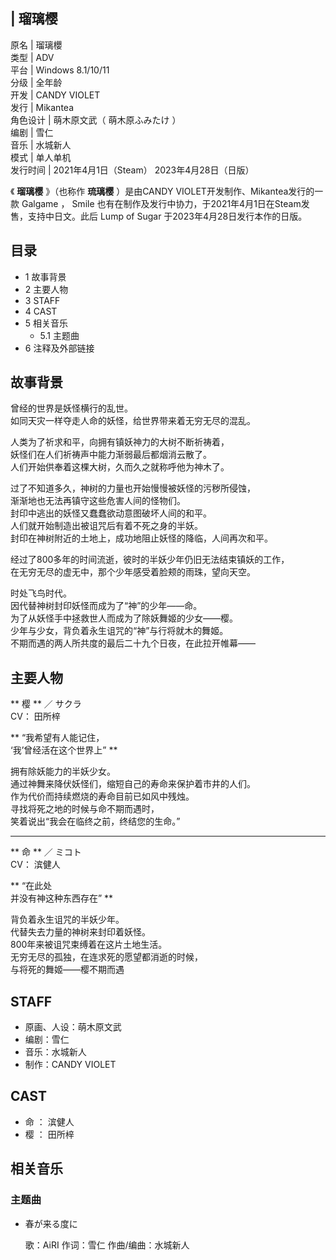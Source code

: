 |  瑠璃樱  
---  
原名  |  瑠璃櫻   
类型  |  ADV   
平台  |  Windows 8.1/10/11   
分级  |  全年龄   
开发  |  CANDY VIOLET   
发行  |  Mikantea   
角色设计  |  萌木原文武（  萌木原ふみたけ  ）   
编剧  |  雪仁   
音乐  |  水城新人   
模式  |  单人单机   
发行时间  |  2021年4月1日（Steam）  2023年4月28日（日版）   
  
《 **瑠璃樱** 》（也称作 **琉璃樱** ）是由CANDY VIOLET开发制作、Mikantea发行的一款  Galgame  ，  Smile
也有在制作及发行中协力，于2021年4月1日在Steam发售，支持中日文。此后  Lump of Sugar  于2023年4月28日发行本作的日版。

##  目录

  * 1  故事背景 
  * 2  主要人物 
  * 3  STAFF 
  * 4  CAST 
  * 5  相关音乐 
    * 5.1  主题曲 
  * 6  注释及外部链接 

##  故事背景

  
曾经的世界是妖怪横行的乱世。  
如同天灾一样夺走人命的妖怪，给世界带来着无穷无尽的混乱。  
  
人类为了祈求和平，向拥有镇妖神力的大树不断祈祷着，  
妖怪们在人们祈祷声中能力渐弱最后都烟消云散了。  
人们开始供奉着这棵大树，久而久之就称呼他为神木了。  
  
过了不知道多久，神树的力量也开始慢慢被妖怪的污秽所侵蚀，  
渐渐地也无法再镇守这些危害人间的怪物们。  
封印中逃出的妖怪又蠢蠢欲动意图破坏人间的和平。  
人们就开始制造出被诅咒后有着不死之身的半妖。  
封印在神树附近的土地上，成功地阻止妖怪的降临，人间再次和平。  
  
经过了800多年的时间流逝，彼时的半妖少年仍旧无法结束镇妖的工作，  
在无穷无尽的虚无中，那个少年感受着脸颊的雨珠，望向天空。  
  
时处飞鸟时代。  
因代替神树封印妖怪而成为了“神”的少年——命。  
为了从妖怪手中拯救世人而成为了除妖舞姬的少女——樱。  
少年与少女，背负着永生诅咒的“神”与行将就木的舞姬。  
不期而遇的两人所共度的最后二十九个日夜，在此拉开帷幕——

##  主要人物

** 樱  ** ／  サクラ  
CV：  田所梓

** “我希望有人能记住，  
‘我’曾经活在这个世界上”  **  
  
拥有除妖能力的半妖少女。  
通过神舞来降伏妖怪们，缩短自己的寿命来保护着市井的人们。  
作为代价而持续燃烧的寿命目前已如风中残烛。  
寻找将死之地的时候与命不期而遇时，  
笑着说出“我会在临终之前，终结您的生命。”

* * *

** 命  ** ／  ミコト  
CV：  滨健人

** “在此处  
并没有神这种东西存在”  **  
  
背负着永生诅咒的半妖少年。  
代替失去力量的神树来封印着妖怪。  
800年来被诅咒束缚着在这片土地生活。  
无穷无尽的孤独，在连求死的愿望都消逝的时候，  
与将死的舞姬——樱不期而遇

##  STAFF

  * 原画、人设：萌木原文武 
  * 编剧：雪仁 
  * 音乐：水城新人 
  * 制作：CANDY VIOLET 

##  CAST

  * 命  ：  滨健人 
  * 樱  ：  田所梓 

##  相关音乐

###  主题曲

  * 春が来る度に 

     歌：AiRI 
     作词：雪仁 
     作曲/编曲：水城新人 